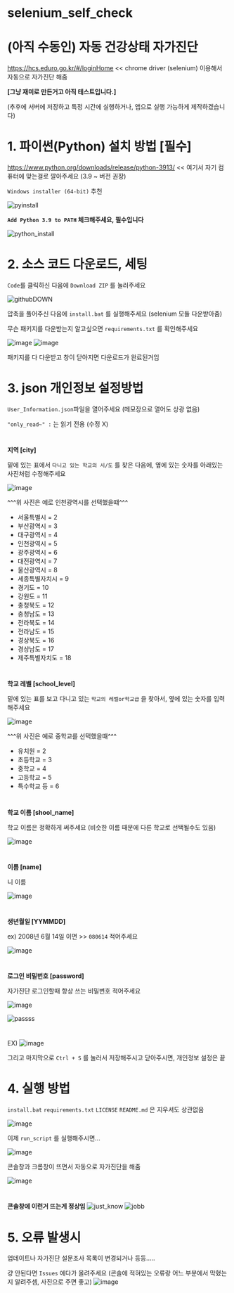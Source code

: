 # selenium_self_check

# (아직 수동인) 자동 건강상태 자가진단
https://hcs.eduro.go.kr/#/loginHome << chrome driver (selenium) 이용해서 자동으로 자가진단 해줌

**[그냥 재미로 만든거고 아직 테스트입니다.]**

(추후에 서버에 저장하고 특정 시간에 실행하거나, 앱으로 실행 가능하게 제작하겠습니다)

# 1. 파이썬(Python) 설치 방법 [필수]

https://www.python.org/downloads/release/python-3913/ << 여기서 자기 컴퓨터에 맞는걸로 깔아주세요 (3.9 ~ 버전 권장)

   `Windows installer (64-bit)` 추천

![pyinstall](https://user-images.githubusercontent.com/61219866/189373384-7a5984d4-371a-4c65-b613-31431451b953.png)



**`Add Python 3.9 to PATH` 체크해주세요, 필수입니다**

![python_install](https://user-images.githubusercontent.com/61219866/189372511-e5ce77e6-6c7e-4f0a-869a-3a6cf1809a54.png)


# 2. 소스 코드 다운로드, 세팅

`Code`를 클릭하신 다음에 `Download ZIP` 를 눌러주세요

![githubDOWN](https://user-images.githubusercontent.com/61219866/189377601-923f0c70-1fa8-4aff-ae50-d9bbb8a91a8b.png)

압축을 풀어주신 다음에 `install.bat` 를 실행해주세요 (selenium 모듈 다운받아줌)

무슨 패키지를 다운받는지 알고싶으면 `requirements.txt` 를 확인해주세요

![image](https://user-images.githubusercontent.com/61219866/189472465-6fda4147-e130-4d46-82dc-8e0d57cf4ce5.png) ![image](https://user-images.githubusercontent.com/61219866/189472862-04f6d8c3-bf78-40c8-9b2e-1b67075fcd6a.png)

패키지를 다 다운받고 창이 닫아지면 다운로드가 완료된거임

# 3. json 개인정보 설정방법

`User_Information.json`파일을 열어주세요 (메모장으로 열어도 상광 없음)

`"only_read~" :` 는 읽기 전용 (수정 X)

#
**지역 [city]**

밑에 있는 표에서 `다니고 있는 학교의 시/도` 를 찾은 다음에, 옆에 있는 숫자를 아래있는 사진처럼 수정해주세요

![image](https://user-images.githubusercontent.com/61219866/189497476-ce582a8a-7da2-4647-a27f-6c0b7f9ada3b.png)

^^^위 사진은 예로 인천광역시를 선택했을떄^^^

- 서울특별시 = 2
- 부산광역시 = 3
- 대구광역시 = 4
- 인천광역시 = 5
- 광주광역시 = 6
- 대전광역시 = 7
- 울산광역시 = 8
- 세종특별자치시 = 9
- 경기도 = 10
- 강원도 = 11
- 충청북도 = 12
- 충청남도 = 13
- 전라북도 = 14
- 전라남도 = 15
- 경상북도 = 16
- 경상남도 = 17
- 제주특별자치도 = 18
#
**학교 레벨 [school_level]**

밑에 있는 표를 보고 다니고 있는 `학교의 레벨or학교급` 을 찾아서, 옆에 있는 숫자를 입력해주세요

![image](https://user-images.githubusercontent.com/61219866/189497389-62b7df52-093a-4ffb-932f-4f4390f4cd58.png)

^^^위 사진은 예로 중학교를 선택했을떄^^^

- 유치원 = 2
- 초등학교 = 3
- 중학교 = 4
- 고등학교 = 5
- 특수학교 등 = 6
#

**학교 이름 [shool_name]**

학교 이름은 정확하게 써주세요 (비슷한 이름 때문에 다른 학교로 선택될수도 있음)

![image](https://user-images.githubusercontent.com/61219866/189514989-7407d646-c1fc-4ea6-a349-c12042f34379.png)

#
**이름 [name]**

니 이름

![image](https://user-images.githubusercontent.com/61219866/189515082-aa12171e-bb25-4333-8098-a9453d52fa83.png)
#
**생년월일 [YYMMDD]**

ex) 2008년 6월 14일 이면 >> `080614` 적어주세요

![image](https://user-images.githubusercontent.com/61219866/189515151-b4193e44-be34-4fe9-99c0-45010c65620b.png)
#

**로그인 비밀번호 [password]**

자가진단 로그인할때 항상 쓰는 비밀번호 적어주세요

![image](https://user-images.githubusercontent.com/61219866/189515401-4b93409e-0953-40a9-8322-39f6ed57526d.png)

![passss](https://user-images.githubusercontent.com/61219866/189305084-e970eb47-37f0-484f-91d4-e8d396d370f8.png)
#
EX)
![image](https://user-images.githubusercontent.com/61219866/189515564-c92817ed-d82d-4a50-9ec6-fd8638e5bb7a.png)

그리고 마지막으로 `Ctrl + S` 를 눌러서 저장해주시고 닫아주시면, 개인정보 설정은 끝

# 4. 실행 방법

`install.bat` `requirements.txt` `LICENSE` `README.md` 은 지우셔도 상관없음

![image](https://user-images.githubusercontent.com/61219866/189515493-fc89bfc7-340c-436a-ab5a-4cf5cdd42e25.png)

이제 `run_script` 를 실행해주시면...

![image](https://user-images.githubusercontent.com/61219866/189515655-01869002-8908-410a-8b6a-073e84a6831d.png)

콘솔창과 크롬창이 뜨면서 자동으로 자가진단을 해줌

![image](https://user-images.githubusercontent.com/61219866/189515943-ba31377e-6dff-47c7-8c0f-f6916adb9ccb.png)
#
**콘솔창에 이런거 뜨는게 정상임**
![just_know](https://user-images.githubusercontent.com/61219866/189515967-833fa28d-ab84-412a-bd8f-b89b759c591f.png)
![jobb](https://user-images.githubusercontent.com/61219866/189516052-d20482fb-9af9-486e-8ccb-62b016b9df27.png)

# 5. 오류 발생시
업데이트나 자가진단 설문조사 목록이 변경되거나 등등.....

걍 안된다면 `Issues` 에다가 올려주세요 (콘솔에 적혀있는 오류랑 어느 부분에서 막혔는지 알려주셈, 사진으로 주면 좋고)
![image](https://user-images.githubusercontent.com/61219866/189516155-87747470-9ef2-4b0c-add3-17c444a6056f.png)
